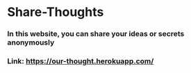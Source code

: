 # Share-Thoughts
### In this website, you can share your ideas or secrets anonymously
### Link: https://our-thought.herokuapp.com/
